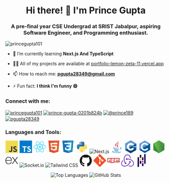   <h1 align="center">Hi there! 👋 I'm Prince Gupta</h1>

<h3 align="center">A pre-final year CSE Undergrad at SRIST Jabalpur, aspiring Software Engineer, and Programming enthusiast.</h3>

<p align="left"> <img src="https://komarev.com/ghpvc/?username=princegupta101&label=Profile%20views&color=0e75b6&style=flat" alt="princegupta101" /> </p>

- 🌱 I’m currently learning **Next.js And TypeScript**

- 👨‍💻 All of my projects are available at [portfolio-lemon-zeta-11.vercel.app](https://portfolio-lemon-zeta-11.vercel.app/)

- 📫 How to reach me: **pgupta28349@gmail.com**

- ⚡ Fun fact: **I think I'm funny 😄**

<h3 align="left">Connect with me:</h3>
<p align="left">
  <a href="https://dev.to/princegupta101" target="_blank"><img align="center" src="https://raw.githubusercontent.com/rahuldkjain/github-profile-readme-generator/master/src/images/icons/Social/devto.svg" alt="princegupta101" height="30" width="40" /></a>
  <a href="https://linkedin.com/in/prince-gupta-0201b824b" target="_blank"><img align="center" src="https://raw.githubusercontent.com/rahuldkjain/github-profile-readme-generator/master/src/images/icons/Social/linked-in-alt.svg" alt="prince-gupta-0201b824b" height="30" width="40" /></a>
  <a href="https://hashnode.com/@prince189" target="_blank"><img align="center" src="https://raw.githubusercontent.com/rahuldkjain/github-profile-readme-generator/master/src/images/icons/Social/hashnode.svg" alt="@prince189" height="30" width="40" /></a>
  <a href="https://www.leetcode.com/pgupta28349" target="_blank"><img align="center" src="https://raw.githubusercontent.com/rahuldkjain/github-profile-readme-generator/master/src/images/icons/Social/leet-code.svg" alt="pgupta28349" height="30" width="40" /></a>
</p>

<h3 align="left">Languages and Tools:</h3>
<p align="left"> 
  <img src="https://raw.githubusercontent.com/devicons/devicon/master/icons/javascript/javascript-original.svg" alt="JavaScript" width="40" height="40"/> 
  <img src="https://raw.githubusercontent.com/devicons/devicon/master/icons/typescript/typescript-original.svg" alt="TypeScript" width="40" height="40"/> 
  <img src="https://raw.githubusercontent.com/devicons/devicon/master/icons/react/react-original.svg" alt="React.js" width="40" height="40"/> 
  <img src="https://raw.githubusercontent.com/devicons/devicon/master/icons/html5/html5-original.svg" alt="HTML5" width="40" height="40"/> 
  <img src="https://raw.githubusercontent.com/devicons/devicon/master/icons/css3/css3-original.svg" alt="CSS3" width="40" height="40"/> 
  <img src="https://raw.githubusercontent.com/devicons/devicon/master/icons/python/python-original.svg" alt="Python" width="40" height="40"/> 
  <img src="https://cdn.jsdelivr.net/gh/devicons/devicon/icons/nextjs/nextjs-original.svg" alt="Next.js" width="40" height="40"/> 
  <img src="https://raw.githubusercontent.com/devicons/devicon/master/icons/java/java-original.svg" alt="Java" width="40" height="40"/> 
  <img src="https://raw.githubusercontent.com/devicons/devicon/master/icons/cplusplus/cplusplus-original.svg" alt="C++" width="40" height="40"/> 
  <img src="https://raw.githubusercontent.com/devicons/devicon/master/icons/c/c-original.svg" alt="C" width="40" height="40"/> 
  <img src="https://raw.githubusercontent.com/devicons/devicon/master/icons/nodejs/nodejs-original.svg" alt="Node.js" width="40" height="40"/> 
  <img src="https://raw.githubusercontent.com/devicons/devicon/master/icons/express/express-original.svg" alt="Express.js" width="40" height="40"/> 
  <img src="https://cdn.jsdelivr.net/gh/devicons/devicon/icons/socketio/socketio-original.svg" alt="Socket.io" width="40" height="40"/> 
  <img src="https://cdn.jsdelivr.net/gh/devicons/devicon/icons/tailwindcss/tailwindcss-original-wordmark.svg" alt="Tailwind CSS" width="40" height="40"/> 
  <img src="https://raw.githubusercontent.com/devicons/devicon/master/icons/github/github-original.svg" alt="GitHub" width="40" height="40"/> 
  <img src="https://raw.githubusercontent.com/devicons/devicon/master/icons/git/git-original.svg" alt="Git" width="40" height="40"/> 
  <img src="https://raw.githubusercontent.com/devicons/devicon/master/icons/npm/npm-original-wordmark.svg" alt="npm" width="40" height="40"/> 
  <img src="https://raw.githubusercontent.com/devicons/devicon/master/icons/redux/redux-original.svg" alt="Redux" width="40" height="40"/> 
  <img src="https://raw.githubusercontent.com/devicons/devicon/master/icons/pandas/pandas-original.svg" alt="Pandas" width="40" height="40"/> 
</p>

<p align="center"> 
  <img src="https://github-readme-stats.vercel.app/api/top-langs?username=princegupta101&show_icons=true&locale=en&layout=compact&theme=dark" alt="Top Languages" />
<img src="https://github-readme-stats.vercel.app/api?username=princegupta101&show_icons=true&locale=en&theme=dark&hide_rank=true" alt="GitHub Stats" />

</p>
